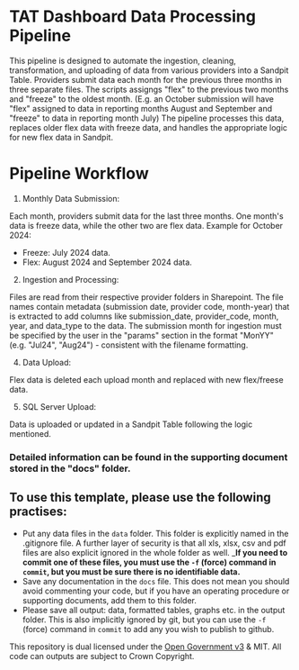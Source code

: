 # TAT Dashboard Data Processing Pipeline

This pipeline is designed to automate the ingestion, cleaning, transformation, and uploading of data from various providers into a Sandpit Table. 
Providers submit data each month for the previous three months in three separate files.
The scripts assigngs "flex" to the previous two months and "freeze" to the oldest month. (E.g. an October submission will have "flex" assigned to data in reporting months August and September and "freeze" to data in reporting month July)
The pipeline processes this data, replaces older flex data with freeze data, and handles the appropriate logic for new flex data in Sandpit.


# Pipeline Workflow
1.	Monthly Data Submission:
   
Each month, providers submit data for the last three months. One month's data is freeze data, while the other two are flex data.
Example for October 2024:
 - Freeze: July 2024 data.
 - Flex: August 2024 and September 2024 data.

2.	Ingestion and Processing:
   
Files are read from their respective provider folders in Sharepoint.
The file names contain metadata (submission date, provider code, month-year) that is extracted to add columns like submission_date, provider_code, month, year, and data_type to the data.
The submission month for ingestion must be specified by the user in the "params" section in the format "MonYY" (e.g. "Jul24", "Aug24") - consistent with the filename formatting.
  	
4.	Data Upload:

Flex data is deleted each upload month and replaced with new flex/freese data.

5.	SQL Server Upload:

Data is uploaded or updated in a Sandpit Table following the logic mentioned.

### Detailed information can be found in the supporting document stored in the "docs" folder. 

## To use this template, please use the following practises:

* Put any data files in the `data` folder.  This folder is explicitly named in the .gitignore file.  A further layer of security is that all xls, xlsx, csv and pdf files are also explicit ignored in the whole folder as well.  ___If you need to commit one of these files, you must use the `-f` (force) command in `commit`, but you must be sure there is no identifiable data.__
* Save any documentation in the `docs` file.  This does not mean you should avoid commenting your code, but if you have an operating procedure or supporting documents, add them to this folder.
* Please save all output: data, formatted tables, graphs etc. in the output folder.  This is also implicitly ignored by git, but you can use the `-f` (force) command in `commit` to add any you wish to publish to github.

This repository is dual licensed under the [Open Government v3]([https://www.nationalarchives.gov.uk/doc/open-government-licence/version/3/) & MIT. All code can outputs are subject to Crown Copyright.
